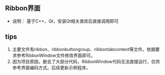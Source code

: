 ## Ribbon界面
* 说明： 基于C++、Qt，安装Qt相关类库后直接调用即可

## tips
1. 主要文件有ribbon、ribbonbuttongroup、ribbontabcontent等文件。依据要求参考RibbonWindow文件修改界面即可。
2. 因为项目原因，删去了大部分代码，RibbonWindow代码无法直接运行，仅供参考界面编码方式。后续更新示例程序。